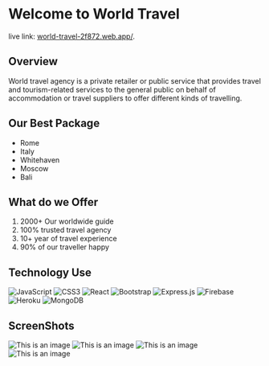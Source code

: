 # Welcome to World Travel

live link: [world-travel-2f872.web.app/](https://world-travel-2f872.web.app/).

## Overview

World travel agency is a private retailer or public service that provides travel and tourism-related services to the general public on behalf of accommodation or travel suppliers to offer different kinds of travelling.

## Our Best Package

- Rome
- Italy
- Whitehaven
- Moscow
- Bali

## What do we Offer

1. 2000+ Our worldwide guide
2. 100% trusted travel agency
3. 10+ year of travel experience
4. 90% of our traveller happy

## Technology Use

![JavaScript](https://img.shields.io/badge/javascript-%23323330.svg?style=for-the-badge&logo=javascript&logoColor=%23F7DF1E)
![CSS3](https://img.shields.io/badge/css3-%231572B6.svg?style=for-the-badge&logo=css3&logoColor=white)
![React](https://img.shields.io/badge/react-%2320232a.svg?style=for-the-badge&logo=react&logoColor=%2361DAFB)
![Bootstrap](https://img.shields.io/badge/bootstrap-%23563D7C.svg?style=for-the-badge&logo=bootstrap&logoColor=white)
![Express.js](https://img.shields.io/badge/express.js-%23404d59.svg?style=for-the-badge&logo=express&logoColor=%2361DAFB)
![Firebase](https://img.shields.io/badge/firebase-%23039BE5.svg?style=for-the-badge&logo=firebase)
![Heroku](https://img.shields.io/badge/heroku-%23430098.svg?style=for-the-badge&logo=heroku&logoColor=white)
![MongoDB](https://img.shields.io/badge/MongoDB-%234ea94b.svg?style=for-the-badge&logo=mongodb&logoColor=white)

## ScreenShots

![This is an image](https://i.ibb.co/DMKysBD/screencapture-localhost-3000-home-2021-10-30-13-39-11.png)
![This is an image](https://i.ibb.co/qyn3dk0/screencapture-localhost-3000-login-2021-10-30-13-41-29.png)
![This is an image](https://i.ibb.co/w7DwYjJ/screencapture-localhost-3000-tours-2021-10-30-13-41-45.png)
![This is an image](https://i.ibb.co/RhWn1S6/screencapture-localhost-3000-addtours-2021-10-30-13-41-01.png)
